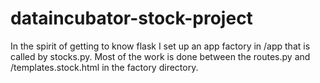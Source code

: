 # dataincubator-stock-project

In the spirit of getting to know flask I set up an app factory in /app that is called by stocks.py.
Most of the work is done between the routes.py and /templates.stock.html in the factory directory.
